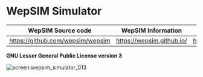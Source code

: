 # WepSIM Simulator

| WepSIM Source code                | WepSIM Information         | WepSIM (online)                  |
| --------------------------------- | -------------------------- | -------------------------------- |
| https://github.com/wepsim/wepsim  | https://wepsim.github.io/  | https://wepsim.github.io/wepsim  |

**GNU Lesser General Public License version 3**


![screen:wepsim_simulator_013](https://raw.githubusercontent.com/wepsim/wepsim/master/images/simulator/simulator013.jpg)
